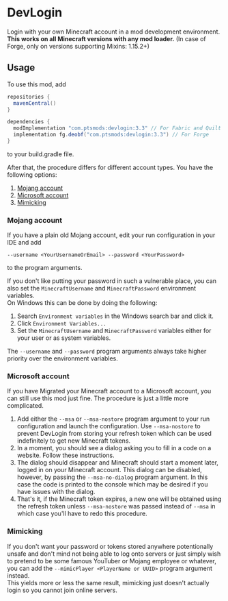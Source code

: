# DevLogin
Login with your own Minecraft account in a mod development environment.  
**This works on all Minecraft versions with any mod loader.** (In case of Forge, only on versions supporting Mixins: 1.15.2+)

## Usage
To use this mod, add 
```gradle
repositories {
  mavenCentral()
}

dependencies {
  modImplementation "com.ptsmods:devlogin:3.3" // For Fabric and Quilt
  implementation fg.deobf("com.ptsmods:devlogin:3.3") // For Forge
}
```
to your build.gradle file.  

After that, the procedure differs for different account types. You have the following options:
1. [Mojang account](#mojang-account)
2. [Microsoft account](#microsoft-account)
3. [Mimicking](#mimicking)

### Mojang account
If you have a plain old Mojang account, edit your run configuration in your IDE and add 
```
--username <YourUsernameOrEmail> --password <YourPassword>
``` 
to the program arguments.

If you don't like putting your password in such a vulnerable place, you can also set the `MinecraftUsername` and `MinecraftPassword` environment variables.  
On Windows this can be done by doing the following:  
1. Search `Environment variables` in the Windows search bar and click it.
2. Click `Environment Variables...`
3. Set the `MinecraftUsername` and `MinecraftPassword` variables either for your user or as system variables.  

The `--username` and `--password` program arguments always take higher priority over the environment variables.

### Microsoft account
If you have Migrated your Minecraft account to a Microsoft account, you can still use this mod just fine. The procedure is just a little more complicated.  

1. Add either the `--msa` or `--msa-nostore` program argument to your run configuration and launch the configuration. Use `--msa-nostore` to prevent DevLogin from storing your refresh token which can be used indefinitely to get new Minecraft tokens.
2. In a moment, you should see a dialog asking you to fill in a code on a website. Follow these instructions.
3. The dialog should disappear and Minecraft should start a moment later, logged in on your Minecraft account. This dialog can be disabled, however, by passing the `--msa-no-dialog` program argument. In this case the code is printed to the console which may be desired if you have issues with the dialog.
4. That's it, if the Minecraft token expires, a new one will be obtained using the refresh token unless `--msa-nostore` was passed instead of `--msa` in which case you'll have to redo this procedure.

### Mimicking
If you don't want your password or tokens stored anywhere potentionally unsafe and don't mind not being able to log onto servers or just simply wish to pretend to be some famous YouTuber or Mojang employee or whatever, you can add the `--mimicPlayer <PlayerName or UUID>` program argument instead.   
This yields more or less the same result, mimicking just doesn't actually login so you cannot join online servers.
